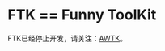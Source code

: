 FTK == Funny ToolKit 
=====================================================

FTK已经停止开发，请关注：[AWTK](https://github.com/xianjimli/awtk)。
